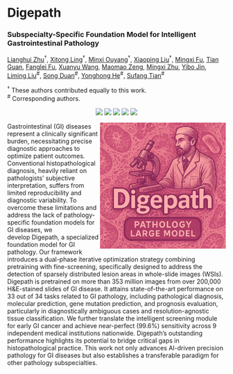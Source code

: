 # Digepath
### Subspecialty-Specific Foundation Model for Intelligent Gastrointestinal Pathology
[Lianghui Zhu](https://github.com/lingxitong/Digepath)<sup>†</sup>, [Xitong Ling](https://github.com/lingxitong/Digepath)<sup>†</sup>, [Minxi Ouyang](https://github.com/lingxitong/Digepath)<sup>†</sup>, [Xiaoping Liu](https://github.com/lingxitong/Digepath)<sup>†</sup>, [Mingxi Fu](https://github.com/lingxitong/Digepath), [Tian Guan](https://github.com/lingxitong/Digepath), [Fanglei Fu](https://github.com/lingxitong/Digepath), [Xuanyu Wang](https://github.com/lingxitong/Digepath), [Maomao Zeng](https://github.com/lingxitong/Digepath), [Mingxi Zhu](https://github.com/lingxitong/Digepath), [Yibo Jin](https://github.com/lingxitong/Digepath), [Liming Liu](https://github.com/lingxitong/Digepath)<sup>#</sup>, [Song Duan](https://github.com/lingxitong/Digepath)<sup>#</sup>, [Yonghong He](https://github.com/lingxitong/Digepath)<sup>#</sup>, [Sufang Tian](https://github.com/lingxitong/Digepath)<sup>#</sup>  

<sup>†</sup> These authors contributed equally to this work.  
<sup>#</sup> Corresponding authors.


<p align="center">
  <a href='https://scholar.google.com/citations?user=nDJI-9oAAAAJ&hl=en'>
  <img src='https://img.shields.io/badge/Arxiv-2404.19759-A42C25?style=flat&logo=arXiv&logoColor=A42C25'></a> 
  <a href='https://scholar.google.com/citations?user=nDJI-9oAAAAJ&hl=en'>
  <img src='https://img.shields.io/badge/Paper-PDF-purple?style=flat&logo=arXiv&logoColor=yellow'></a> 
  <a href='https://scholar.google.com/citations?user=nDJI-9oAAAAJ&hl=en'>
  <img src='https://img.shields.io/badge/%F0%9F%A4%97%20Hugging%20Face-Spaces-yellow'></a>
  <a href='https://scholar.google.com/citations?user=nDJI-9oAAAAJ&hl=en'>
  <img src='https://img.shields.io/badge/Project-Page-%23df5b46?style=flat&logo=Google%20chrome&logoColor=%23df5b46'></a> 
  <a href='[[https://github.com/Dai-Wenxun/MotionLCM](https://scholar.google.com/citations?user=nDJI-9oAAAAJ&hl=en)](https://github.com/lingxitong/Digepath)'>
  <img src='https://img.shields.io/badge/GitHub-Code-black?style=flat&logo=github&logoColor=white'></a> 

</p>
<img src="https://github.com/lingxitong/Digepath/blob/main/digelogo.png"  width="290px" align="right" />
Gastrointestinal (GI) diseases represent a clinically significant burden, necessitating precise diagnostic approaches to optimize patient outcomes. Conventional histopathological diagnosis, heavily reliant on pathologists’ subjective interpretation, suffers from limited reproducibility and diagnostic variability. To overcome these limitations and address the lack of pathology-specific foundation models for GI diseases, we develop Digepath, a specialized foundation model for GI pathology. Our framework introduces a dual-phase iterative optimization strategy combining pretraining with fine-screening, specifically designed to address the detection of sparsely distributed lesion areas in whole-slide images (WSIs). Digepath is pretrained on more than 353 million images from over 200,000 H&E-stained slides of GI disease. It attains state-of-the-art performance on 33 out of 34 tasks related to GI pathology, including pathological diagnosis, molecular prediction, gene mutation prediction, and prognosis evaluation, particularly in diagnostically ambiguous cases and resolution-agnostic tissue classification. We further translate the intelligent screening module for early GI cancer and achieve near-perfect (99.6%) sensitivity across 9 independent medical institutions nationwide. Digepath’s outstanding performance highlights its potential to bridge critical gaps in histopathological practice. This work not only advances AI-driven precision pathology for GI diseases but also establishes a transferable paradigm for other pathology subspecialties. 


